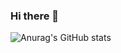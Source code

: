 ### Hi there 👋
![Anurag's GitHub stats](https://github-readme-stats.vercel.app/api?username=Morevq&show_icons=true&theme=merko)

<!--
**Morevq/Morevq** is a ✨ _special_ ✨ repository because its `README.md` (this file) appears on your GitHub profile.

Here are some ideas to get you started:

- 🔭 I’m currently working on ...
- 🌱 I’m currently learning ...
- 👯 I’m looking to collaborate on ...
- 🤔 I’m looking for help with ...
- 💬 Ask me about ...
- 📫 How to reach me: ...
- 😄 Pronouns: ...
- ⚡ Fun fact: ...
-->
